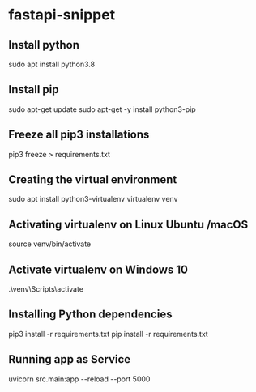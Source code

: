 # fastapi-snippet

## Install python
sudo apt install python3.8

## Install pip
sudo apt-get update
sudo apt-get -y install python3-pip

## Freeze all pip3 installations
pip3 freeze > requirements.txt

## Creating the virtual environment
sudo apt install python3-virtualenv
virtualenv venv

## Activating virtualenv on Linux Ubuntu /macOS
source venv/bin/activate

## Activate virtualenv on Windows 10
.\venv\Scripts\activate

## Installing Python dependencies
pip3 install -r requirements.txt
pip install -r requirements.txt
## Running app as Service
uvicorn src.main:app --reload --port 5000
